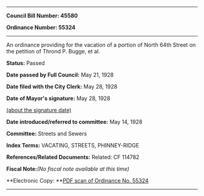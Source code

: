 

********

**Council Bill Number: 45580**
   
**Ordinance Number: 55324**
********

 An ordinance providing for the vacation of a portion of North 64th Street on the petition of Thrond P. Bugge, et al.

**Status:** Passed
   
**Date passed by Full Council:** May 21, 1928
   
**Date filed with the City Clerk:** May 28, 1928
   
**Date of Mayor's signature:** May 28, 1928
   
[(about the signature date)](/~public/approvaldate.htm)
   
   
   
**Date introduced/referred to committee:** May 14, 1928
   
**Committee:** Streets and Sewers
   
   
**Index Terms:** VACATING, STREETS, PHINNEY-RIDGE

**References/Related Documents:** Related: CF 114782

**Fiscal Note:**_(No fiscal note available at this time)_

**Electronic Copy: **[PDF scan of Ordinance No. 55324](/~archives/Ordinances/Ord_55324.pdf)

********

